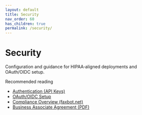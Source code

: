 ```yaml
---
layout: default
title: Security
nav_order: 60
has_children: true
permalink: /security/
---
```


# Security

Configuration and guidance for HIPAA‑aligned deployments and OAuth/OIDC setup.

Recommended reading
- [Authentication (API Keys)](/Faxbot/security/authentication.html)
- [OAuth/OIDC Setup](/Faxbot/security/oauth-setup.html)
- [Compliance Overview (faxbot.net)](https://faxbot.net/compliance/)
- [Business Associate Agreement (PDF)](https://faxbot.net/compliance/business-associate-agreement.pdf)




